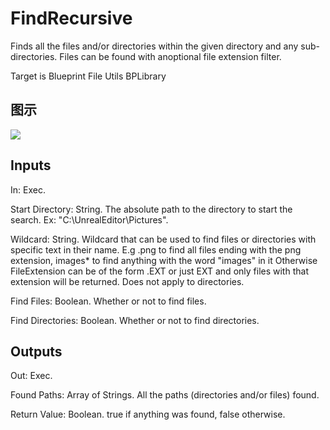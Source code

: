 # FindRecursive

Finds all the files and/or directories within the given directory and any sub-directories. Files can be found with anoptional file extension filter.

Target is Blueprint File Utils BPLibrary

## 图示

![]($-20221218-19002191.png)

## Inputs

In: Exec.

Start Directory: String. The absolute path to the directory to start the search. Ex: "C:\UnrealEditor\Pictures".

Wildcard: String. Wildcard that can be used to find files or directories with specific text in their name. E.g .png to find all files ending with the png extension, images* to find anything with the word "images" in it Otherwise FileExtension can be of the form .EXT or just EXT and only files with that extension will be returned. Does not apply to directories.

Find Files: Boolean. Whether or not to find files.

Find Directories: Boolean. Whether or not to find directories.  

## Outputs

Out: Exec.

Found Paths: Array of Strings. All the paths (directories and/or files) found.

Return Value: Boolean. true if anything was found, false otherwise.

